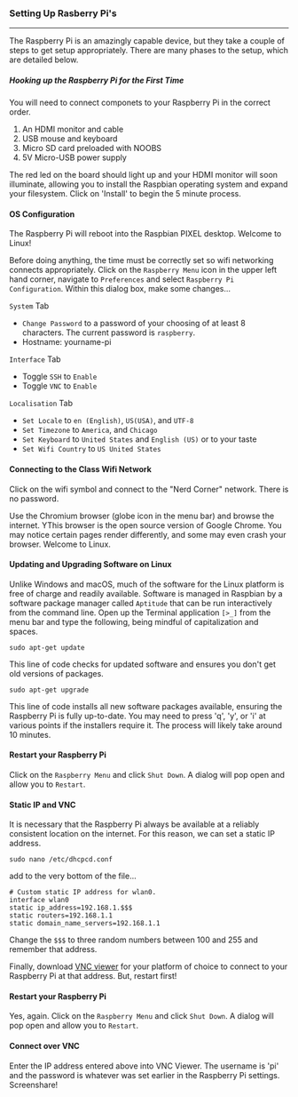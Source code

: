### Setting Up Rasberry Pi's

----------

The Raspberry Pi is an amazingly capable device, but they take a couple of steps to get setup appropriately. There are many phases to the setup, which are detailed below.


##### Hooking up the Raspberry Pi for the First Time
You will need to connect componets to your Raspberry Pi in the correct order. 

1. An HDMI monitor and cable
2. USB mouse and keyboard
3. Micro SD card preloaded with NOOBS
4. 5V Micro-USB power supply

The red led on the board should light up and your HDMI monitor will soon illuminate, allowing you to install the Raspbian operating system and expand your filesystem. Click on 'Install' to begin the 5 minute process.

#### OS Configuration

The Raspberry Pi will reboot into the Raspbian PIXEL desktop. Welcome to Linux!

Before doing anything, the time must be correctly set so wifi networking connects appropriately. Click on the `Raspberry Menu` icon in the upper left hand corner, navigate to `Preferences` and select `Raspberry Pi Configuration`. Within this dialog box, make some changes...

`System` Tab
- `Change Password` to a password of your choosing of at least 8 characters. The current password is `raspberry`.
- Hostname: yourname-pi

`Interface` Tab
- Toggle `SSH` to `Enable`
- Toggle `VNC` to `Enable`

`Localisation` Tab
- `Set Locale` to `en (English)`, `US(USA)`, and `UTF-8`
- `Set Timezone` to `America`, and `Chicago`
- `Set Keyboard` to `United States` and `English (US)` or to your taste
- `Set Wifi Country` to `US United States`

#### Connecting to the Class Wifi Network

Click on the wifi symbol and connect to the "Nerd Corner" network. There is no password.

Use the Chromium browser (globe icon in the menu bar) and browse the internet. YThis browser is the open source version of Google Chrome. You may notice certain pages render differently, and some may even crash your browser. Welcome to Linux.  

#### Updating and Upgrading Software on Linux

Unlike Windows and macOS, much of the software for the Linux platform is free of charge and readily available. Software is managed in Raspbian by a software package manager called `Aptitude` that can be run interactively from the command line. Open up the Terminal application `[>_]` from the menu bar and type the following, being mindful of capitalization and spaces.

```
sudo apt-get update
```
This line of code checks for updated software and ensures you don't get old versions of packages.

```
sudo apt-get upgrade
```
This line of code installs all new software packages available, ensuring the Raspberry Pi is fully up-to-date. You may need to press 'q', 'y', or 'i' at various points if the installers require it. The process will likely take around 10 minutes.

#### Restart your Raspberry Pi

Click on the `Raspberry Menu` and click `Shut Down`. A dialog will pop open and allow you to `Restart`.

#### Static IP and VNC

It is necessary that the Raspberry Pi always be available at a reliably consistent location on the internet. For this reason, we can set a static IP address.

```
sudo nano /etc/dhcpcd.conf
```

add to the very bottom of the file...

```
# Custom static IP address for wlan0.
interface wlan0
static ip_address=192.168.1.$$$
static routers=192.168.1.1
static domain_name_servers=192.168.1.1
```

Change the `$$$` to three random numbers between 100 and 255 and remember that address.

Finally, download [VNC viewer](https://www.realvnc.com/en/connect/download/viewer/) for your platform of choice to connect to your Raspberry Pi at that address. But, restart first!

#### Restart your Raspberry Pi

Yes, again. Click on the `Raspberry Menu` and click `Shut Down`. A dialog will pop open and allow you to `Restart`.

#### Connect over VNC

Enter the IP address entered above into VNC Viewer. The username is 'pi' and the password is whatever was set earlier in the Raspberry Pi settings. Screenshare!


